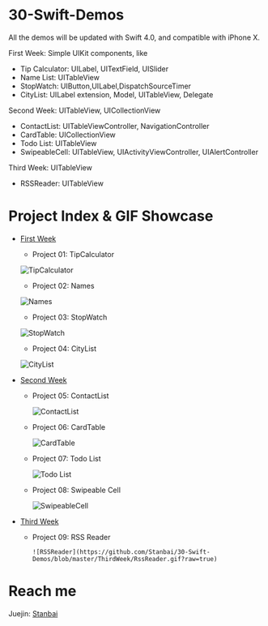 # 30-Swift-Demos
All the demos will be updated with Swift 4.0, and compatible with iPhone X.

First Week: Simple UIKit components, like
- Tip Calculator: UILabel, UITextField, UISlider
- Name List: UITableView
- StopWatch: UIButton,UILabel,DispatchSourceTimer
- CityList: UILabel extension, Model, UITableView, Delegate

Second Week: UITableView, UICollectionView
- ContactList: UITableViewController, NavigationController
- CardTable: UICollectionView
- Todo List: UITableView
- SwipeableCell: UITableView, UIActivityViewController, UIAlertController

Third Week: UITableView
- RSSReader: UITableView

# Project Index & GIF Showcase
- [First Week](https://github.com/Stanbai/30-Swift-Demos/tree/master/FirstWeek)
    - Project 01: TipCalculator
    
    ![TipCalculator](https://github.com/Stanbai/30-Swift-Demos/blob/master/FirstWeek/TipCalculator.gif?raw=true)
    
    - Project 02: Names
    
    ![Names](https://github.com/Stanbai/30-Swift-Demos/blob/master/FirstWeek/Names.gif?raw=true)
    
    - Project 03: StopWatch
    
    ![StopWatch](https://github.com/Stanbai/30-Swift-Demos/blob/master/FirstWeek/StopWatch.gif?raw=true)

    - Project 04: CityList
    
    ![CityList](https://github.com/Stanbai/30-Swift-Demos/blob/master/FirstWeek/CityList.gif?raw=true)

- [Second Week](https://github.com/Stanbai/30-Swift-Demos/tree/master/SecondWeek/)
    - Project 05: ContactList
    
      ![ContactList](https://raw.githubusercontent.com/Stanbai/30-Swift-Demos/master/SecondWeek/ContactList.gif)

    - Project 06: CardTable

      ![CardTable](https://github.com/Stanbai/30-Swift-Demos/blob/master/SecondWeek/CardTable.gif?raw=true)

    - Project 07: Todo List

      ![Todo List](https://github.com/Stanbai/30-Swift-Demos/blob/master/SecondWeek/TodoList.gif?raw=true)

    - Project 08: Swipeable Cell

      ![SwipeableCell](https://github.com/Stanbai/30-Swift-Demos/blob/master/SecondWeek/SwipeableCell.gif?raw=true)

- [Third Week](https://github.com/Stanbai/30-Swift-Demos/tree/master/ThirdWeek/)
    - Project 09: RSS Reader
    
          ![RSSReader](https://github.com/Stanbai/30-Swift-Demos/blob/master/ThirdWeek/RssReader.gif?raw=true)

# Reach me
Juejin: [Stanbai](https://juejin.im/user/57ff1b597db2a2005973de4c/)
